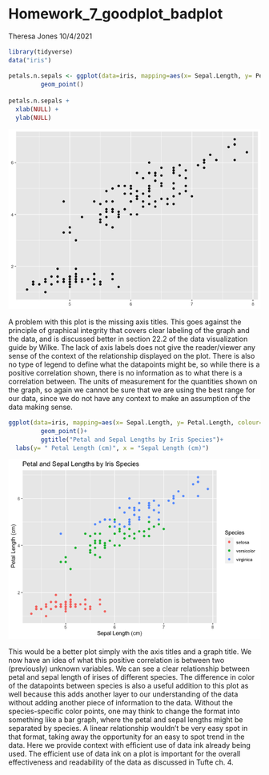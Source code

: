 Homework\_7\_goodplot\_badplot
================
Theresa Jones
10/4/2021

``` r
library(tidyverse)
data("iris")
```

``` r
petals.n.sepals <- ggplot(data=iris, mapping=aes(x= Sepal.Length, y= Petal.Length))+
         geom_point()

petals.n.sepals + 
  xlab(NULL) + 
  ylab(NULL)
```

![](Homework_7_goodplot_badplot_files/figure-gfm/BadPlot-1.png)<!-- -->

A problem with this plot is the missing axis titles. This goes against
the principle of graphical integrity that covers clear labeling of the
graph and the data, and is discussed better in section 22.2 of the data
visualization guide by Wilke. The lack of axis labels does not give the
reader/viewer any sense of the context of the relationship displayed on
the plot. There is also no type of legend to define what the datapoints
might be, so while there is a positive correlation shown, there is no
information as to what there is a correlation between. The units of
measurement for the quantities shown on the graph, so again we cannot be
sure that we are using the best range for our data, since we do not have
any context to make an assumption of the data making sense.

``` r
ggplot(data=iris, mapping=aes(x= Sepal.Length, y= Petal.Length, colour= Species))+
         geom_point()+
         ggtitle("Petal and Sepal Lengths by Iris Species")+
  labs(y= " Petal Length (cm)", x = "Sepal Length (cm)")
```

![](Homework_7_goodplot_badplot_files/figure-gfm/GoodPlot-1.png)<!-- -->

This would be a better plot simply with the axis titles and a graph
title. We now have an idea of what this positive correlation is between
two (previously) unknown variables. We can see a clear relationship
between petal and sepal length of irises of different species. The
difference in color of the datapoints between species is also a useful
addition to this plot as well because this adds another layer to our
understanding of the data without adding another piece of information to
the data. Without the species-specific color points, one may think to
change the format into something like a bar graph, where the petal and
sepal lengths might be separated by species. A linear relationship
wouldn’t be very easy spot in that format, taking away the opportunity
for an easy to spot trend in the data. Here we provide context with
efficient use of data ink already being used. The efficient use of data
ink on a plot is important for the overall effectiveness and readability
of the data as discussed in Tufte ch. 4.
